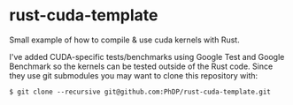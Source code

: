 # rust-cuda-template

Small example of how to compile & use cuda kernels with Rust.

I've added CUDA-specific tests/benchmarks using Google Test and Google
Benchmark so the kernels can be tested outside of the Rust code. Since they use
git submodules you may want to clone this repository with:

    $ git clone --recursive git@github.com:PhDP/rust-cuda-template.git


